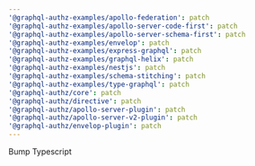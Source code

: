 ```yaml
---
'@graphql-authz-examples/apollo-federation': patch
'@graphql-authz-examples/apollo-server-code-first': patch
'@graphql-authz-examples/apollo-server-schema-first': patch
'@graphql-authz-examples/envelop': patch
'@graphql-authz-examples/express-graphql': patch
'@graphql-authz-examples/graphql-helix': patch
'@graphql-authz-examples/nestjs': patch
'@graphql-authz-examples/schema-stitching': patch
'@graphql-authz-examples/type-graphql': patch
'@graphql-authz/core': patch
'@graphql-authz/directive': patch
'@graphql-authz/apollo-server-plugin': patch
'@graphql-authz/apollo-server-v2-plugin': patch
'@graphql-authz/envelop-plugin': patch
---
```


Bump Typescript
